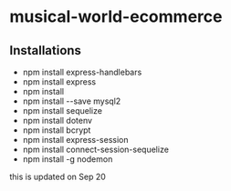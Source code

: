 # musical-world-ecommerce

## Installations
- npm install express-handlebars
- npm install express
- npm install
- npm install --save mysql2
- npm install sequelize
- npm install dotenv
- npm install bcrypt
- npm install express-session
- npm install connect-session-sequelize
- npm install -g nodemon

this is updated on Sep 20